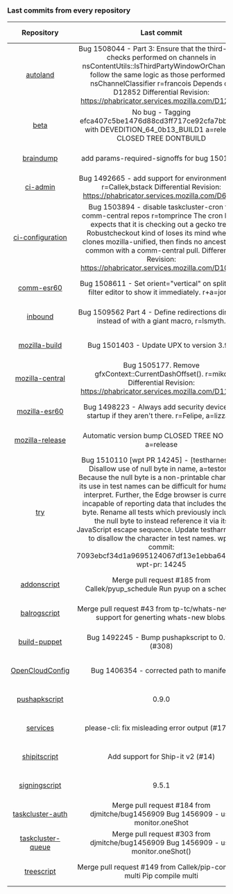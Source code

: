 ###  Last commits from every repository
|      Repository      |                   Last commit               |    Deploy time       | 
|:--------------------:|:-------------------------------------------:|:--------------------:| 
|[autoland](https://github.com/Akhliskun/firefox-infra-changelog/blob/master/hg_files/autoland.md)|Bug 1508044 - Part 3: Ensure that the third-party checks performed on channels in nsContentUtils::IsThirdPartyWindowOrChannel() follow the same logic as those performed in nsChannelClassifier r=francois  Depends on D12852  Differential Revision: https://phabricator.services.mozilla.com/D12853|2018-11-27 02:43:20|
|[beta](https://github.com/Akhliskun/firefox-infra-changelog/blob/master/hg_files/beta.md)|No bug - Tagging efca407c5be1476d88cd3ff717ce92cfa7bbfb76 with DEVEDITION_64_0b13_BUILD1 a=release CLOSED TREE DONTBUILD|2018-11-26 21:55:47|
|[braindump](https://github.com/Akhliskun/firefox-infra-changelog/blob/master/hg_files/braindump.md)|add params-required-signoffs for bug 1501878|2018-11-12 21:19:42|
|[ci-admin](https://github.com/Akhliskun/firefox-infra-changelog/blob/master/hg_files/ci-admin.md)|Bug 1492665 - add support for environments.yml r=Callek,bstack  Differential Revision: https://phabricator.services.mozilla.com/D6932|2018-10-22 20:52:13|
|[ci-configuration](https://github.com/Akhliskun/firefox-infra-changelog/blob/master/hg_files/ci-configuration.md)|Bug 1503894 - disable taskcluster-cron for comm-central repos r=tomprince  The cron hook expects that it is checking out a gecko tree.  Robustcheckout kind of loses its mind when it clones mozilla-unified, then finds no ancestor in common with a comm-central pull.  Differential Revision: https://phabricator.services.mozilla.com/D10595|2018-11-01 20:52:02|
|[comm-esr60](https://github.com/Akhliskun/firefox-infra-changelog/blob/master/hg_files/comm-esr60.md)|Bug 1508611 - Set orient="vertical" on splitter in filter editor to show it immediately. r+a=jorgk|2018-11-25 14:15:02|
|[inbound](https://github.com/Akhliskun/firefox-infra-changelog/blob/master/hg_files/inbound.md)|Bug 1509562 Part 4 - Define redirections directly, instead of with a giant macro, r=lsmyth.|2018-11-23 21:35:54|
|[mozilla-build](https://github.com/Akhliskun/firefox-infra-changelog/blob/master/hg_files/mozilla-build.md)|Bug 1501403 - Update UPX to version 3.95.|2018-10-23 22:08:31|
|[mozilla-central](https://github.com/Akhliskun/firefox-infra-changelog/blob/master/hg_files/mozilla-central.md)|Bug 1505177. Remove gfxContext::CurrentDashOffset(). r=miko  Differential Revision: https://phabricator.services.mozilla.com/D11108|2018-11-06 13:50:23|
|[mozilla-esr60](https://github.com/Akhliskun/firefox-infra-changelog/blob/master/hg_files/mozilla-esr60.md)|Bug 1498223 - Always add security devices at startup if they aren't there. r=Felipe, a=lizzard|2018-11-26 23:38:43|
|[mozilla-release](https://github.com/Akhliskun/firefox-infra-changelog/blob/master/hg_files/mozilla-release.md)|Automatic version bump CLOSED TREE NO BUG a=release|2018-11-16 00:24:12|
|[try](https://github.com/Akhliskun/firefox-infra-changelog/blob/master/hg_files/try.md)|Bug 1510110 [wpt PR 14245] - [testharness.js] Disallow use of null byte in name, a=testonly  Because the null byte is a non-printable character, its use in test names can be difficult for humans to interpret. Further, the Edge browser is currently incapable of reporting data that includes the null byte.  Rename all tests which previously included the null byte to instead reference it via its JavaScript escape sequence. Update testharness.js to disallow the character in test names.  wpt-commit: 7093ebcf34d1a9695124067df13e1ebba64ed2aa wpt-pr: 14245 |2018-11-27 04:59:00|
|[addonscript](https://github.com/Akhliskun/firefox-infra-changelog/blob/master/git_files/addonscript.md)|Merge pull request #185 from Callek/pyup_schedule  Run pyup on a schedule|2018-11-20 18:45:45|
|[balrogscript](https://github.com/Akhliskun/firefox-infra-changelog/blob/master/git_files/balrogscript.md)|Merge pull request #43 from tp-tc/whats-new  Add support for generting whats-new blobs.|2018-11-26 19:59:40|
|[build-puppet](https://github.com/Akhliskun/firefox-infra-changelog/blob/master/git_files/build-puppet.md)|Bug 1492245 - Bump pushapkscript to 0.9.0 (#308)|2018-11-23 17:06:17|
|[OpenCloudConfig](https://github.com/Akhliskun/firefox-infra-changelog/blob/master/git_files/OpenCloudConfig.md)|Bug 1406354 - corrected path to manifest|2018-11-26 09:20:51|
|[pushapkscript](https://github.com/Akhliskun/firefox-infra-changelog/blob/master/git_files/pushapkscript.md)|0.9.0|2018-11-23 14:54:01|
|[services](https://github.com/Akhliskun/firefox-infra-changelog/blob/master/git_files/services.md)|please-cli: fix misleading error output (#1705)|2018-11-26 21:31:48|
|[shipitscript](https://github.com/Akhliskun/firefox-infra-changelog/blob/master/git_files/shipitscript.md)|Add support for Ship-it v2 (#14)|2018-11-21 16:33:53|
|[signingscript](https://github.com/Akhliskun/firefox-infra-changelog/blob/master/git_files/signingscript.md)|9.5.1|2018-11-23 12:48:01|
|[taskcluster-auth](https://github.com/Akhliskun/firefox-infra-changelog/blob/master/git_files/taskcluster-auth.md)|Merge pull request #184 from djmitche/bug1456909  Bug 1456909 - use monitor.oneShot|2018-11-26 22:08:53|
|[taskcluster-queue](https://github.com/Akhliskun/firefox-infra-changelog/blob/master/git_files/taskcluster-queue.md)|Merge pull request #303 from djmitche/bug1456909  Bug 1456909 - use monitor.oneShot()|2018-11-26 22:05:11|
|[treescript](https://github.com/Akhliskun/firefox-infra-changelog/blob/master/git_files/treescript.md)|Merge pull request #149 from Callek/pip-compile-multi  Pip compile multi|2018-11-20 13:42:22|
